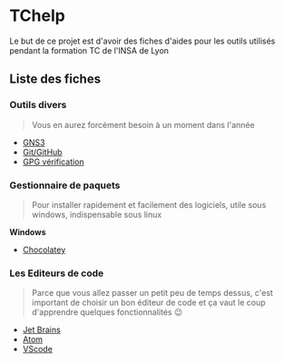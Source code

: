 # TChelp

Le but de ce projet est d'avoir des fiches d'aides pour les outils utilisés pendant la formation TC de l'INSA de Lyon

## Liste des fiches

### Outils divers

> Vous en aurez forcément besoin à un moment dans l'année

- [GNS3](GNS3/Presentation.md)
- [Git/GitHub](Git_GitHub/Presentation.md)
- [GPG vérification](Git_GitHub/GPG_verification_commit.md)
  
### Gestionnaire de paquets

> Pour installer rapidement et facilement des logiciels, utile sous windows, indispensable sous linux 

**Windows**
- [Chocolatey](Gestionnaire_de_paquets_windows/Chocolatey/Presentation.md)

### Les Editeurs de code

> Parce que vous allez passer un petit peu de temps dessus, c'est important de choisir un bon éditeur de code et ça vaut le coup d'apprendre quelques fonctionnalités :wink:

- [Jet Brains](IDE/Jet_brains/Utilisation_generale.md)
- [Atom](IDE/Atom/utilisations_generales_atom.md)
- [VScode](IDE/VScode/vscode.md)